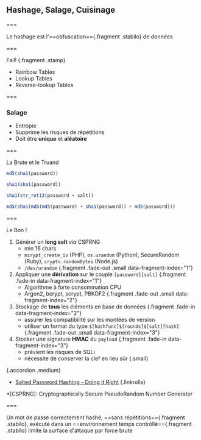 <!--{section^1: data-breadcrumb="Hashage et salage"}-->

<!--{.interleaf data-background-image="/img/unsplash/789842.jpg"}-->
<!-- Photo by Hoan Vo on Unsplash -->

## Hashage, Salage, Cuisinage

===
<!--{.large}-->

Le hashage est
l'==obfuscation=={.fragment .stabilo} de données
<!--{p:.punchline}-->

===

Fail! {.fragment .stamp}

- Rainbow Tables
- Lookup Tables
- Reverse-lookup Tables

===

### Salage

- Entropie
- Supprime les risques de répétitions
- Doit être **unique** et **aléatoire**

===

La Brute et le Truand

```js
md5(sha1(password))
```
```js
sha1(sha1(password))
```
```js
sha1(str_rot13(password + salt))
```
```js
md5(sha1(md5(md5(password) + sha1(password)) + md5(password)))
```

===

Le Bon !

1. Générer un **long salt** _via_ CSPRNG
   - min 16 chars
   - `mcrypt_create_iv` (PHP), `os.urandom` (Python), SecureRandom (Ruby), `crypto.randomBytes` (Node.js)
   - `/dev/urandom`
   {.fragment .fade-out .small data-fragment-index="1"}
2. Appliquer une **dérivation** sur le couple `[password][salt]` {.fragment .fade-in data-fragment-index="1"}
   - Algorithme à forte consommation CPU
   - Argon2, bcrypt, scrypt, PBKDF2
   {.fragment .fade-out .small data-fragment-index="2"}
3. Stockage de **tous** les éléments en base de données {.fragment .fade-in data-fragment-index="2"}
   - assurer les compatibilité sur les montées de version
   - utiliser un format du type `$[hashfunc]$[rounds]$[salt][hash]`
   {.fragment .fade-out .small data-fragment-index="3"}
4. Stocker une signature **HMAC** du `payload` {.fragment .fade-in data-fragment-index="3"}
   - prévient les risques de SQLi
   - nécessite de conserver la clef en lieu sûr
   {.small}

{.accordion .medium}

- [Salted Password Hashing - Doing it Right][4.1]
{.linkrolls}


*[CSPRNG]: Cryptographically Secure PseudoRandom Number Generator

[4.1]: https://crackstation.net/hashing-security.htm

===
<!--{.x-small}-->

Un mot de passe correctement hashé, ==sans répétitions=={.fragment .stabilo}, exécuté dans un ==environnement temps contrôllé=={.fragment .stabilo} limite la surface d'attaque par force brute
<!--{p:.punchline}-->
